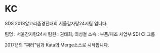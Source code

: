 # KC
SDS 2018알고리즘경진대회 서울감자탕24시팀 입니다.

팀명 : 서울감자탕24시
팀원 : 권태희, 최성철
소속 : 부품/재조 사업부 SDI CI 그룹

2017년의 "쩌러"팀과 Kata의 Merge소스로 시작합니다.

